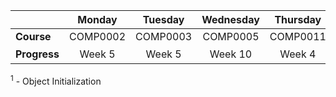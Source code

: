 |              | **Monday** | **Tuesday** | **Wednesday** | **Thursday** | **Friday** | **Saturday** |
|--------------|:----------:|:-----------:|:-------------:|:------------:|:----------:|:------------:|
|  **Course**  |  COMP0002  |   COMP0003  |    COMP0005   |   COMP0011   |  COMP0147  |   COMP0004   |
| **Progress** |   Week 5   |    Week 5   |    Week 10    |    Week 4    |   Week 6   |Week 5<sup>1</sup>|

<sup>1</sup> - Object Initialization